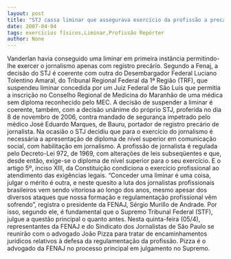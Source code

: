```yaml
---
layout: post
title: "STJ cassa liminar que assegurava exercício da profissão a precário "
date: 2007-04-04
tags: exercícios físicos,Liminar,Profissão Repórter
author: None
---
```

Vanderlan havia conseguido uma liminar em primeira instância permitindo-lhe exercer o jornalismo apenas com registro precário. 
Segundo a Fenaj, a decisão do STJ é coerente com outra do Desembargador Federal Luciano Tolentino Amaral, do Tribunal Regional Federal da 1ª Região (TRF), que suspendeu liminar concedida por um Juiz Federal de São Luís que permitia a inscrição no Conselho Regional de Medicina do Maranhão de uma médica sem diploma reconhecido pelo MEC.
A decisão de suspender a liminar é coerente, também, com a decisão unânime do próprio STJ, proferida no dia 8 de novembro de 2006, contra mandado de segurança impetrado pelo médico José Eduardo Marques, de Bauru, portador de registro precário de jornalista. Na ocasião o STJ decidiu que para o exercício do jornalismo é necessária a apresentação de diploma de nível superior em comunicação social, com habilitação em jornalismo.
A profissão de jornalista é regulada pelo Decreto-Lei 972, de 1969, com alterações de leis subseqüentes e que, desde então, exige-se o diploma de nível superior para o seu exercício. E o artigo 5º, inciso XIII, da Constituição condiciona o exercício profissional ao atendimento das exigências legais.
“Conceder uma liminar é uma coisa, julgar o mérito é outra, e neste quesito a luta dos jornalistas profissionais brasileiros vem sendo vitoriosa ao longo dos anos, mesmo apesar dos diversos ataques que nossa formação e regulamentação profissional vêm sofrendo”, registra o presidente da FENAJ, Sérgio Murillo de Andrade. Por isso, segundo ele, é fundamental que o Supremo Tribunal Federal (STF), julgue a questão principal o quanto antes.
Nesta quinta-feira (05/4), representantes da FENAJ e do Sindicato dos Jornalistas de São Paulo se reunirão com o advogado João Pizza para tratar de encaminhamentos jurídicos relativos à defesa da regulamentação da profissão. Pizza é o advogado da FENAJ no processo principal em julgamento no Supremo. 